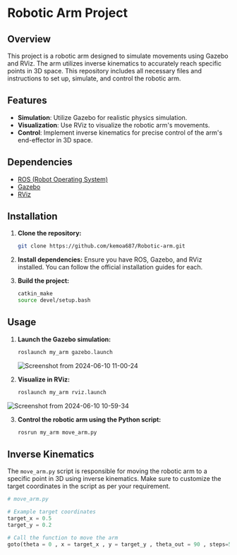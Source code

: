 # Robotic Arm Project

## Overview

This project is a robotic arm designed to simulate movements using Gazebo and RViz. The arm utilizes inverse kinematics to accurately reach specific points in 3D space. This repository includes all necessary files and instructions to set up, simulate, and control the robotic arm.

## Features

- **Simulation**: Utilize Gazebo for realistic physics simulation.
- **Visualization**: Use RViz to visualize the robotic arm's movements.
- **Control**: Implement inverse kinematics for precise control of the arm's end-effector in 3D space.

## Dependencies

- [ROS (Robot Operating System)](http://wiki.ros.org/ROS/Installation)
- [Gazebo](http://gazebosim.org/tutorials?tut=install_ubuntu)
- [RViz](http://wiki.ros.org/rviz)

## Installation

1. **Clone the repository:**
    ```bash
    git clone https://github.com/kemoa687/Robotic-arm.git
    ```

2. **Install dependencies:**
    Ensure you have ROS, Gazebo, and RViz installed. You can follow the official installation guides for each.

3. **Build the project:**
    ```bash
    catkin_make
    source devel/setup.bash
    ```

## Usage

1. **Launch the Gazebo simulation:**
    ```bash
    roslaunch my_arm gazebo.launch
    ```
    ![Screenshot from 2024-06-10 11-00-24](https://github.com/kemoa687/Robotic-arm/assets/96356490/7112706d-7eb6-4195-8662-b52053f54a66)

2. **Visualize in RViz:**
    ```bash
    roslaunch my_arm rviz.launch
    ```
![Screenshot from 2024-06-10 10-59-34](https://github.com/kemoa687/Robotic-arm/assets/96356490/800a0d7b-e906-4f2c-a31c-319e8d6af581)

3. **Control the robotic arm using the Python script:**
    ```bash
    rosrun my_arm move_arm.py
    ```

## Inverse Kinematics

The `move_arm.py` script is responsible for moving the robotic arm to a specific point in 3D using inverse kinematics. Make sure to customize the target coordinates in the script as per your requirement.

```python
# move_arm.py

# Example target coordinates
target_x = 0.5
target_y = 0.2

# Call the function to move the arm
goto(theta = 0 , x = target_x , y = target_y , theta_out = 90 , steps=50, t_step=100)
